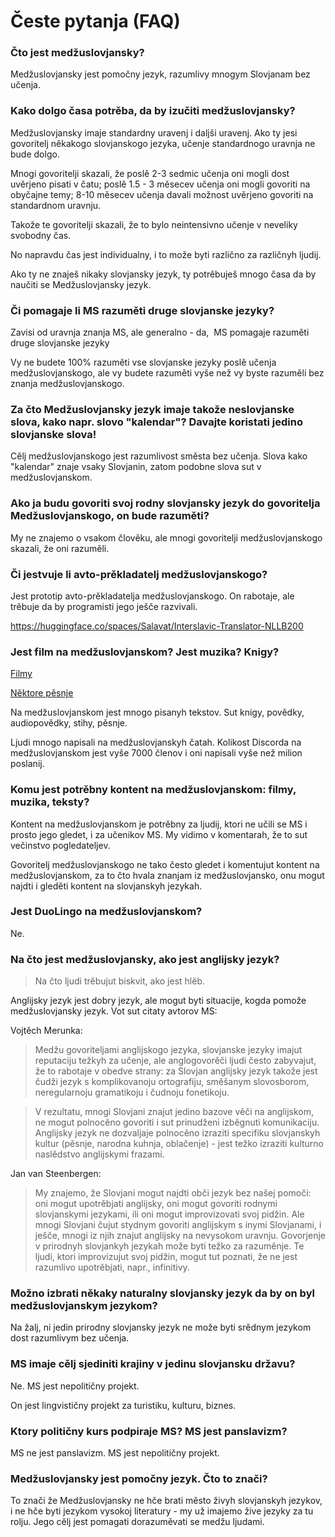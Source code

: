 # Česte pytanja (FAQ)

### Čto jest medžuslovjansky?

Medžuslovjansky jest pomočny jezyk, razumlivy mnogym Slovjanam bez
učenja.

### Kako dolgo časa potrěba, da by izučiti medžuslovjansky?

Medžuslovjansky imaje standardny uravenj i daljši uravenj. Ako ty jesi
govoritelj někakogo slovjanskogo jezyka, učenje standardnogo uravnja ne
bude dolgo.

Mnogi govoritelji skazali, že poslě 2-3 sedmic učenja oni mogli dost
uvěrjeno pisati v čatu; poslě 1.5 - 3 měsecev učenja oni mogli govoriti na obyčajne temy;
8-10 měsecev učenja davali možnost uvěrjeno govoriti na standardnom uravnju.

Takože te govoritelji skazali, že to bylo neintensivno učenje v neveliky svobodny čas. 

No napravdu čas jest individualny, i to može byti različno za različnyh ljudij. 

Ako ty ne znaješ nikaky slovjansky jezyk, ty potrěbuješ mnogo časa da by
naučiti se Medžuslovjansky jezyk.

### Či pomagaje li MS razuměti druge slovjanske jezyky?

Zavisi od uravnja znanja MS, ale generalno - da,  MS pomagaje razuměti
druge slovjanske jezyky

Vy ne budete 100% razuměti vse slovjanske jezyky poslě učenja
medžuslovjanskogo, ale vy budete razuměti vyše než vy byste razuměli bez
znanja medžuslovjanskogo.

### Za čto Medžuslovjansky jezyk imaje takože neslovjanske slova, kako napr. slovo "kalendar"? Davajte koristati jedino slovjanske slova!

Cělj medžuslovjanskogo jest razumlivost směsta bez učenja. Slova kako
"kalendar" znaje vsaky Slovjanin, zatom podobne slova sut v
medžuslovjanskom.

### Ako ja budu govoriti svoj rodny slovjansky jezyk do govoritelja Medžuslovjanskogo, on bude razuměti?

My ne znajemo o vsakom člověku, ale mnogi govoritelji medžuslovjanskogo
skazali, že oni razuměli.

### Či jestvuje li avto-prěkladatelj medžuslovjanskogo?

Jest prototip avto-prěkladatelja medžuslovjanskogo. On rabotaje, ale
trěbuje da by programisti jego ješče razvivali.

https://huggingface.co/spaces/Salavat/Interslavic-Translator-NLLB200

### Jest film na medžuslovjanskom? Jest muzika? Knigy?

[Filmy](https://www.youtube.com/playlist?list=PLN7FF06VmIkkpWsnaRKitfJMx0Ngr8h-g)

[Něktore pěsnje](https://youtube.com/playlist?list=PL--S_Qi-XfGTs4Hpnukm4VyiymJJ5VZqF)

Na medžuslovjanskom jest mnogo pisanyh tekstov. Sut knigy, povědky, audiopovědky, stihy, pěsnje.

Ljudi mnogo napisali na medžuslovjanskyh čatah. Kolikost Discorda na
medžuslovjanskom jest vyše 7000 členov i oni napisali vyše než milion
poslanij.

### Komu jest potrěbny kontent na medžuslovjanskom: filmy, muzika, teksty?

Kontent na medžuslovjanskom je potrěbny za ljudij, ktori ne učili se MS i prosto jego gledet, i za učenikov MS.
My vidimo v komentarah, že to sut večinstvo pogledateljev. 

Govoritelj medžuslovjanskogo ne tako često gledet i komentujut kontent na medžuslovjanskom, za to čto hvala znanjam iz medžuslovjansko, onu mogut najdti i gleděti kontent na slovjanskyh jezykah.

### Jest DuoLingo na medžuslovjanskom?

Ne.

### Na čto jest medžuslovjansky, ako jest anglijsky jezyk?

> Na čto ljudi trěbujut biskvit, ako jest hlěb.

Anglijsky jezyk jest dobry jezyk, ale mogut byti situacije, kogda pomože
medžuslovjansky jezyk. Vot sut citaty avtorov MS:

Vojtěch Merunka:

> Medžu govoriteljami anglijskogo jezyka, slovjanske
> jezyky imajut reputaciju težkyh za učenje, ale anglogovorěči ljudi često
> zabyvajut, že to rabotaje v obedve strany: za Slovjan anglijsky jezyk
> takože jest čudži jezyk s komplikovanoju ortografiju, směšanym
> slovosborom, neregularnoju gramatikoju i čudnoju fonetikoju. 

> V rezultatu, mnogi Slovjani znajut jedino bazove věči na anglijskom, ne
> mogut polnocěno govoriti i sut prinudženi izběgnuti komunikaciju.
> Anglijsky jezyk ne dozvaljaje polnocěno izraziti specifiku slovjanskyh
> kultur (pěsnje, narodna kuhnja, oblačenje) - jest težko izraziti
> kulturno naslědstvo anglijskymi frazami.

Jan van Steenbergen:

> My znajemo, že Slovjani mogut najdti obči jezyk
> bez našej pomoči: oni mogut upotrěbjati anglijsky, oni mogut govoriti
> rodnymi slovjanskymi jezykami, ili oni mogut improvizovati svoj pidžin.
> Ale mnogi Slovjani čujut stydnym govoriti anglijskym s inymi Slovjanami,
> i ješče, mnogi iz njih znajut anglijsky na nevysokom uravnju. Govorjenje
> v prirodnyh slovjankyh jezykah može byti težko za razuměnje. Te ljudi,
> ktori improvizujut svoj pidžin, mogut tut poznati, že ne jest razumlivo
> upotrěbjati, napr., infinitivy.

### Možno izbrati někaky naturalny slovjansky jezyk da by on byl medžuslovjanskym jezykom?

Na žalj, ni jedin prirodny slovjansky jezyk ne može byti srědnym jezykom dost razumlivym bez učenja.

### MS imaje cělj sjediniti krajiny v jedinu slovjansku državu?

Ne. MS jest nepolitičny projekt.

On jest lingvističny projekt za turistiku, kulturu, biznes.

### Ktory političny kurs podpiraje MS? MS jest panslavizm?

MS ne jest panslavizm. MS jest nepolitičny projekt. 

### Medžuslovjansky jest pomočny jezyk. Čto to znači?

To znači že Medžuslovjansky ne hče brati město živyh slovjanskyh
jezykov, i ne hče byti jezykom vysokoj literatury - my už imajemo žive
jezyky za tu rolju. Jego cělj jest pomagati dorazuměvati se medžu
ljudami.
